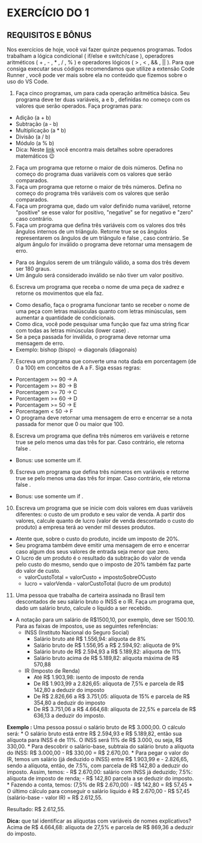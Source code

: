 # EXERCÍCIO DO 1

## REQUISITOS E BÔNUS

Nos exercícios de hoje, você vai fazer quinze pequenos programas. Todos trabalham a lógica condicional ( if/else e switch/case ), operadores aritméticos ( + , - , * , / , % ) e operadores lógicos ( > , < , && , || ). Para que consiga executar seus códigos recomendamos que utilize a extensão Code Runner , você pode ver mais sobre ela no conteúdo que fizemos sobre o uso do VS Code.

1. Faça cinco programas, um para cada operação aritmética básica. Seu programa deve ter duas variáveis, a e b , definidas no começo com os valores que serão operados. Faça programas para:
* Adição (a + b)
* Subtração (a - b)
* Multiplicação (a * b)
* Divisão (a / b)
* Módulo (a % b)
* Dica: Neste [link](https://developer.mozilla.org/pt-BR/docs/Learn/JavaScript/First_steps/Math) você encontra mais detalhes sobre operadores matemáticos 😉

2. Faça um programa que retorne o maior de dois números. Defina no começo do programa duas variáveis com os valores que serão comparados.
3. Faça um programa que retorne o maior de três números. Defina no começo do programa três variáveis com os valores que serão comparados.
4. Faça um programa que, dado um valor definido numa variável, retorne "positive" se esse valor for positivo, "negative" se for negativo e "zero" caso contrário.
5. Faça um programa que defina três variáveis com os valores dos três ângulos internos de um triângulo. Retorne true se os ângulos representarem os ângulos de um triângulo e false , caso contrário. Se algum ângulo for inválido o programa deve retornar uma mensagem de erro.
* Para os ângulos serem de um triângulo válido, a soma dos três devem ser 180 graus.
* Um ângulo será considerado inválido se não tiver um valor positivo.

6. Escreva um programa que receba o nome de uma peça de xadrez e retorne os movimentos que ela faz.
* Como desafio, faça o programa funcionar tanto se receber o nome de uma peça com letras maiúsculas quanto com letras minúsculas, sem aumentar a quantidade de condicionais.
* Como dica, você pode pesquisar uma função que faz uma string ficar com todas as letras minúsculas (lower case) .
* Se a peça passada for inválida, o programa deve retornar uma mensagem de erro.
* Exemplo: bishop (bispo) -> diagonals (diagonais)

7. Escreva um programa que converte uma nota dada em porcentagem (de 0 a 100) em conceitos de A a F. Siga essas regras:
* Porcentagem >= 90 -> A
* Porcentagem >= 80 -> B
* Porcentagem >= 70 -> C
* Porcentagem >= 60 -> D
* Porcentagem >= 50 -> E
* Porcentagem < 50 -> F
* O programa deve retornar uma mensagem de erro e encerrar se a nota passada for menor que 0 ou maior que 100.

8. Escreva um programa que defina três números em variáveis e retorne true se pelo menos uma das três for par. Caso contrário, ele retorna false .
* Bonus: use somente um if.

9. Escreva um programa que defina três números em variáveis e retorne true se pelo menos uma das três for ímpar. Caso contrário, ele retorna false .
* Bonus: use somente um if .

10. Escreva um programa que se inicie com dois valores em duas variáveis diferentes: o custo de um produto e seu valor de venda. A partir dos valores, calcule quanto de lucro (valor de venda descontado o custo do produto) a empresa terá ao vender mil desses produtos.
* Atente que, sobre o custo do produto, incide um imposto de 20%.
* Seu programa também deve emitir uma mensagem de erro e encerrar caso algum dos seus valores de entrada seja menor que zero.
* O lucro de um produto é o resultado da subtração do valor de venda pelo custo do mesmo, sendo que o imposto de 20% também faz parte do valor de custo.
	- valorCustoTotal = valorCusto + impostoSobreOCusto
	- lucro = valorVenda - valorCustoTotal (lucro de um produto)
	
11. Uma pessoa que trabalha de carteira assinada no Brasil tem descontados de seu salário bruto o INSS e o IR. Faça um programa que, dado um salário bruto, calcule o líquido a ser recebido.
* A notação para um salário de R$1500,10, por exemplo, deve ser 1500.10. Para as faixas de impostos, use as seguintes referências:
	* INSS (Instituto Nacional do Seguro Social)
		- Salário bruto até R$ 1.556,94: alíquota de 8%
		- Salário bruto de R$ 1.556,95 a R$ 2.594,92: alíquota de 9%
		- Salário bruto de R$ 2.594,93 a R$ 5.189,82: alíquota de 11%
		- Salário bruto acima de R$ 5.189,82: alíquota máxima de R$ 570,88
	* IR (Imposto de Renda)
		- Até R$ 1.903,98: isento de imposto de renda
		- De R$ 1.903,99 a 2.826,65: alíquota de 7,5% e parcela de R$ 142,80 a deduzir do imposto
		- De R$ 2.826,66 a R$ 3.751,05: alíquota de 15% e parcela de R$ 354,80 a deduzir do imposto
		- De R$ 3.751,06 a R$ 4.664,68: alíquota de 22,5% e parcela de R$ 636,13 a deduzir do imposto.
		
**Exemplo :** Uma pessoa possui o salário bruto de R$ 3.000,00. O cálculo será:
	* O salário bruto está entre R$ 2.594,93 e R$ 5.189,82, então sua alíquota para INSS é de 11%. O INSS será 11% de R$ 3.000, ou seja, R$ 330,00.
	* Para descobrir o salário-base, subtraia do salário bruto a alíquota do INSS: R$ 3.000,00 - R$ 330,00 = R$ 2.670,00.
	* Para pegar o valor do IR, temos um salário (já deduzido o INSS) entre R$ 1.903,99 e 			- 2.826,65, sendo a alíquota, então, de 7.5%, com parcela de R$ 142,80 a deduzir do imposto. Assim, temos:
		- R$ 2.670,00: salário com INSS já deduzido;
7.5%: alíquota de imposto de renda;
		- R$ 142,80 parcela a se deduzir do imposto.
	* Fazendo a conta, temos: (7,5% de R$ 2.670,00) - R$ 142,80 = R$ 57,45
	* O último cálculo para conseguir o salário líquido é R$ 2.670,00 - R$ 57,45 (salário-base - valor IR) = R$ 2.612,55.
	
Resultado: R$ 2.612,55.

**Dica:** que tal identificar as alíquotas com variáveis de nomes explicativos?
Acima de R$ 4.664,68: alíquota de 27,5% e parcela de R$ 869,36 a deduzir do imposto.
